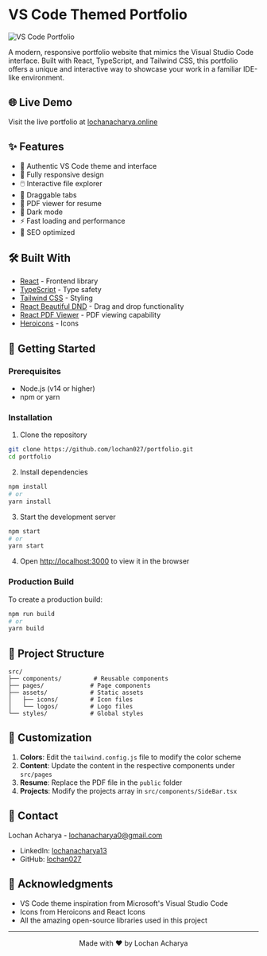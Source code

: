 # VS Code Themed Portfolio

![VS Code Portfolio](public/Screenshot_Template.png)

A modern, responsive portfolio website that mimics the Visual Studio Code interface. Built with React, TypeScript, and Tailwind CSS, this portfolio offers a unique and interactive way to showcase your work in a familiar IDE-like environment.

## 🌐 Live Demo

Visit the live portfolio at [lochanacharya.online](https://lochanacharya.online)

## ✨ Features

- 🎨 Authentic VS Code theme and interface
- 📱 Fully responsive design
- 🖱️ Interactive file explorer
- 🔄 Draggable tabs
- 📄 PDF viewer for resume
- 🌙 Dark mode
- ⚡ Fast loading and performance
- 🎯 SEO optimized

## 🛠️ Built With

- [React](https://reactjs.org/) - Frontend library
- [TypeScript](https://www.typescriptlang.org/) - Type safety
- [Tailwind CSS](https://tailwindcss.com/) - Styling
- [React Beautiful DND](https://github.com/atlassian/react-beautiful-dnd) - Drag and drop functionality
- [React PDF Viewer](https://react-pdf-viewer.dev/) - PDF viewing capability
- [Heroicons](https://heroicons.com/) - Icons

## 🚀 Getting Started

### Prerequisites

- Node.js (v14 or higher)
- npm or yarn

### Installation

1. Clone the repository
```bash
git clone https://github.com/lochan027/portfolio.git
cd portfolio
```

2. Install dependencies
```bash
npm install
# or
yarn install
```

3. Start the development server
```bash
npm start
# or
yarn start
```

4. Open [http://localhost:3000](http://localhost:3000) to view it in the browser

### Production Build

To create a production build:

```bash
npm run build
# or
yarn build
```

## 📁 Project Structure

```
src/
├── components/         # Reusable components
├── pages/             # Page components
├── assets/            # Static assets
│   ├── icons/         # Icon files
│   └── logos/         # Logo files
└── styles/            # Global styles
```

## 🎨 Customization

1. **Colors**: Edit the `tailwind.config.js` file to modify the color scheme
2. **Content**: Update the content in the respective components under `src/pages`
3. **Resume**: Replace the PDF file in the `public` folder
4. **Projects**: Modify the projects array in `src/components/SideBar.tsx`


## 📧 Contact

Lochan Acharya - [lochanacharya0@gmail.com](mailto:lochanacharya0@gmail.com)

- LinkedIn: [lochanacharya13](https://linkedin.com/in/lochanacharya13)
- GitHub: [lochan027](https://github.com/lochan027)

## 🙏 Acknowledgments

- VS Code theme inspiration from Microsoft's Visual Studio Code
- Icons from Heroicons and React Icons
- All the amazing open-source libraries used in this project

---

<p align="center">Made with ❤️ by Lochan Acharya</p>



